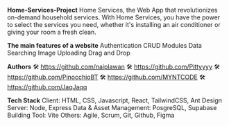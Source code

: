 **Home-Services-Project** 
Home Services, the Web App that revolutionizes on-demand household services. With Home Services, you have the power to select the services you need, whether it's installing an air conditioner or giving your room a fresh clean.

**The main features of a website**
Authentication
CRUD Modules
Data Searching
Image Uploading
Drag and Drop 

**Authors**
🛠️ https://github.com/naiplawan
🛠️ https://github.com/Pittyyyy
🛠️ https://github.com/PinocchioBT
🛠️ https://github.com/MYNTCODE
🛠️ https://github.com/JaqJaqq

**Tech Stack**
Client: HTML, CSS, Javascript, React, TailwindCSS, Ant Design
Server: Node, Express
Data & Asset Management: PosgreSQL, Supabase
Building Tool: Vite 
Others: Agile, Scrum, Git, Github, Figma
